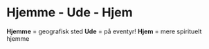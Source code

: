 # Hjemme - Ude - Hjem
**Hjemme** = geografisk sted
**Ude** = på eventyr!
**Hjem** = mere spirituelt hjemme